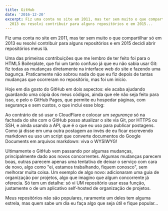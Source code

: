 ```yaml
---
title: GitHub
date: '2016-12-20'
excerpt: Fiz uma conta no site em 2011, mas ter sem muito o que compartilhar só em
  2013 eu resolvi contribuir para alguns repositórios e em 2015...
---
```




Fiz uma conta no site em 2011, mas ter sem muito o que compartilhar só em 2013 eu resolvi contribuir para alguns repositórios e em 2015 decidi abrir repositórios meus lá.

Uma das primeiras contribuições que me lembro de ter feito foi para o HTML5 Boilerplate, que foi um tanto confuso já que eu não sabia usar Git: fiz todas as mudanças diretamente na interface web do site e fazendo uma bagunça. Praticamente não sobrou nada do que eu fiz depois de tantas mudanças que ocorreram no repositório, mas foi um início.

Hoje em dia gosto do GitHub em dois aspectos: ele acaba ajudando guardando uma cópia dos meus códigos, ainda que ele não seja feito para isso, e pelo o GitHub Pages, que permite eu hospedar páginas, com segurança e sem custos, o que inclui esse blog:

Ao contrário de só usar o CloudFlare e colocar *um segurança* só na fachada do site com o GitHub posso atualizar o site via Git, por HTTPS ou SSH, e ainda usando a API, que é o que eu uso para publicar postagens. Como já disse em uma outra postagem ao invés de eu ficar escrevendo markdown eu uso um script que converte documentos do Google Documents em arquivos markdown: viva o WYSIWYG!

Ultimamente o GitHub vem passando por algumas mudanças, principalmente dado aos novos concorrentes. Algumas mudanças parecem boas, outras parecem apenas uma tentativa de deixar o serviço com cara de novo, algo como "ei, estamos trabalhando, fiquem conosco", sem melhorar muita coisa. Um exemplo de algo novo: adicionaram uma guia de organização por projetos, algo que imagino que algum concorrente já oferecia. Só tem um detalhe: só vi UM repositório usar essa função, justamente o de um aplicativo self-hosted de organização de projetos.

Meus repositórios não são populares, raramente um deles tem alguma estrela, mas quem sabe um dia eu faça algo que seja útil e fique popular...